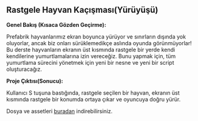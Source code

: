 ## Rastgele Hayvan Kaçışması(Yürüyüşü)

**Genel Bakış (Kısaca Gözden Geçirme):**

Prefabrik hayvanlarımız ekran boyunca yürüyor ve sınırların dışında yok oluyorlar, ancak biz onları sürüklemedikçe aslında oyunda görünmüyorlar! Bu derste hayvanların ekranın üst kısmında rastgele bir yerde kendi kendilerine yumurtlamalarına izin vereceğiz. Bunu yapmak için, tüm yumurtlama sürecini yönetmek için yeni bir nesne ve yeni bir script oluşturacağız.

**Proje Çıktısı(Sonucu):**

Kullanıcı S tuşuna bastığında, rastgele seçilen bir hayvan, ekranın üst kısmında rastgele bir konumda ortaya çıkar ve oyuncuya doğru yürür.

Dosya ve assetleri [buradan](https://drive.google.com/file/d/1Sm72J20NM-CRIqMHXEIDWgkipVaIKbmx/view?usp=sharing) indirebilirsiniz.
